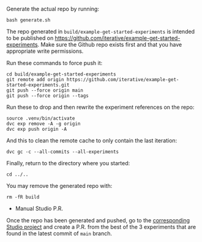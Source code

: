Generate the actual repo by running: 

```
bash generate.sh
```

The repo generated in `build/example-get-started-experiments` is intended to be 
published on https://github.com/iterative/example-get-started-experiments. 
Make sure the Github repo exists first and that you have appropriate write 
permissions.

Run these commands to force push it:

```
cd build/example-get-started-experiments
git remote add origin https://github.com/iterative/example-get-started-experiments.git
git push --force origin main
git push --force origin --tags
```

Run these to drop and then rewrite the experiment references on the repo:

```
source .venv/bin/activate
dvc exp remove -A -g origin
dvc exp push origin -A
```

And this to clean the remote cache to only contain the last iteration:

```
dvc gc -c --all-commits --all-experiments
```

Finally, return to the directory where you started:

```
cd ../..
```

You may remove the generated repo with:

```
rm -fR build
```

- Manual Studio P.R.

Once the repo has been generated and pushed, go to the 
[corresponding Studio project](https://studio.iterative.ai/team/Iterative/projects/example-get-started-experiments-y8toqd433r) 
and create a P.R. from the best of the 3 experiments that are found in the latest commit of `main` branch.
